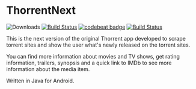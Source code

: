 # ThorrentNext

![Downloads](https://img.shields.io/badge/downloads-10-brightgreen.svg)
[![Build Status](https://app.bitrise.io/app/bab971bb0afe3463/status.svg?token=tFvB8XuRNBUtGCxzdhWCLA&branch=master)](https://app.bitrise.io/app/bab971bb0afe3463)
[![codebeat badge](https://codebeat.co/badges/e501e051-b059-4a45-831c-908f8c6021a0)](https://codebeat.co/projects/github-com-yonifra-thorrentnext-master)
[![Build Status](https://travis-ci.org/yonifra/ThorrentNext.svg?branch=master)](https://travis-ci.org/yonifra/ThorrentNext)

This is the next version of the original Thorrent app developed to scrape torrent sites and show the user what's newly released on the torrent sites.

You can find more information about movies and TV shows, get rating information, trailers, synopsis and a quick link to IMDb to see more information about the media item.

Written in Java for Android.



